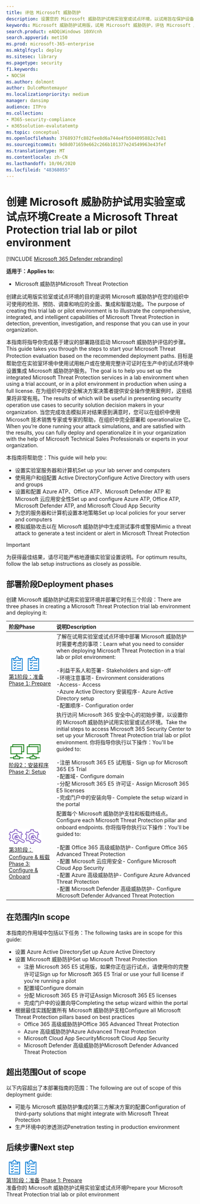 ```yaml
---
title: 评估 Microsoft 威胁防护
description: 设置您的 Microsoft 威胁防护试用实验室或试点环境，以试用旨在保护设备、标识、数据和应用程序的联合威胁防护解决方案如何帮助您的组织
keywords: Microsoft 威胁防护试用版，试用 Microsoft 威胁防护，评估 Microsoft 威胁防护，Microsoft 威胁防护评估实验室，Microsoft 威胁防护试验，网络安全，高级持久威胁，企业安全性，设备，设备，身份，用户，数据，应用程序，事件，自动调查和修正，高级搜寻
search.product: eADQiWindows 10XVcnh
search.appverid: met150
ms.prod: microsoft-365-enterprise
ms.mktglfcycl: deploy
ms.sitesec: library
ms.pagetype: security
f1.keywords:
- NOCSH
ms.author: dolmont
author: DulceMontemayor
ms.localizationpriority: medium
manager: dansimp
audience: ITPro
ms.collection:
- M365-security-compliance
- m365solution-evalutatemtp
ms.topic: conceptual
ms.openlocfilehash: 3768937fc882fee8d6a744e4fb504095882c7e81
ms.sourcegitcommit: 9d8d071659e662c266b101377e24549963e43fef
ms.translationtype: MT
ms.contentlocale: zh-CN
ms.lasthandoff: 10/06/2020
ms.locfileid: "48368055"
---
```

# <a name="create-a-microsoft-threat-protection-trial-lab-or-pilot-environment"></a><span data-ttu-id="7829f-104">创建 Microsoft 威胁防护试用实验室或试点环境</span><span class="sxs-lookup"><span data-stu-id="7829f-104">Create a Microsoft Threat Protection trial lab or pilot environment</span></span> 

[!INCLUDE [Microsoft 365 Defender rebranding](../includes/microsoft-defender.md)]


<span data-ttu-id="7829f-105">**适用于：**</span><span class="sxs-lookup"><span data-stu-id="7829f-105">**Applies to:**</span></span>
- <span data-ttu-id="7829f-106">Microsoft 威胁防护</span><span class="sxs-lookup"><span data-stu-id="7829f-106">Microsoft Threat Protection</span></span>

<span data-ttu-id="7829f-107">创建此试用版实验室或试点环境的目的是说明 Microsoft 威胁防护在您的组织中可使用的检测、预防、调查和响应的全面、集成和智能功能。</span><span class="sxs-lookup"><span data-stu-id="7829f-107">The purpose of creating this trial lab or pilot environment is to illustrate the comprehensive, integrated, and intelligent capabilities of Microsoft Threat Protection in detection, prevention, investigation, and response that you can use in your organization.</span></span> 

<span data-ttu-id="7829f-108">本指南将指导你完成基于建议的部署路径启动 Microsoft 威胁防护评估的步骤。</span><span class="sxs-lookup"><span data-stu-id="7829f-108">This guide takes you through the steps to start your Microsoft Threat Protection evaluation based on the recommended deployment paths.</span></span> <span data-ttu-id="7829f-109">目标是帮助您在实验室环境中使用试用帐户或在使用完整许可证时在生产中的试点环境中设置集成 Microsoft 威胁防护服务。</span><span class="sxs-lookup"><span data-stu-id="7829f-109">The goal is to help you set up the integrated Microsoft Threat Protection services in a lab environment when using a trial account, or in a pilot environment in production when using a full license.</span></span> <span data-ttu-id="7829f-110">在为组织中的安全解决方案决策者提供安全操作使用案例时，这些结果将非常有用。</span><span class="sxs-lookup"><span data-stu-id="7829f-110">The results of which will be useful in presenting security operation use cases to security solution decision makers in your organization.</span></span> <span data-ttu-id="7829f-111">当您完成攻击模拟并对结果感到满意时，您可以在组织中使用 Microsoft 技术销售专家或专家的帮助，在组织中完全部署和 operationalize 它。</span><span class="sxs-lookup"><span data-stu-id="7829f-111">When you’re done running your attack simulations, and are satisfied with the results, you can fully deploy and operationalize it in your organization with the help of Microsoft Technical Sales Professionals or experts in your organization.</span></span> 

<span data-ttu-id="7829f-112">本指南将帮助您：</span><span class="sxs-lookup"><span data-stu-id="7829f-112">This guide will help you:</span></span>
- <span data-ttu-id="7829f-113">设置实验室服务器和计算机</span><span class="sxs-lookup"><span data-stu-id="7829f-113">Set up your lab server and computers</span></span>
- <span data-ttu-id="7829f-114">使用用户和组配置 Active Directory</span><span class="sxs-lookup"><span data-stu-id="7829f-114">Configure Active Directory with users and groups</span></span>
- <span data-ttu-id="7829f-115">设置和配置 Azure ATP、Office ATP、Microsoft Defender ATP 和 Microsoft 云应用安全性</span><span class="sxs-lookup"><span data-stu-id="7829f-115">Set up and configure Azure ATP, Office ATP, Microsoft Defender ATP, and Microsoft Cloud App Security</span></span>
- <span data-ttu-id="7829f-116">为您的服务器和计算机设置本地策略</span><span class="sxs-lookup"><span data-stu-id="7829f-116">Set up local policies for your server and computers</span></span>
- <span data-ttu-id="7829f-117">模拟威胁攻击以在 Microsoft 威胁防护中生成测试事件或警报</span><span class="sxs-lookup"><span data-stu-id="7829f-117">Mimic a threat attack to generate a test incident or alert in Microsoft Threat Protection</span></span>

>[!IMPORTANT]
><span data-ttu-id="7829f-118">为获得最佳结果，请尽可能严格地遵循实验室设置说明。</span><span class="sxs-lookup"><span data-stu-id="7829f-118">For optimum results, follow the lab setup instructions as closely as possible.</span></span>


## <a name="deployment-phases"></a><span data-ttu-id="7829f-119">部署阶段</span><span class="sxs-lookup"><span data-stu-id="7829f-119">Deployment phases</span></span>

<span data-ttu-id="7829f-120">创建 Microsoft 威胁防护试用实验室环境并部署它时有三个阶段：</span><span class="sxs-lookup"><span data-stu-id="7829f-120">There are three phases in creating a Microsoft Threat Protection trial lab environment and deploying it:</span></span>

|<span data-ttu-id="7829f-121">阶段</span><span class="sxs-lookup"><span data-stu-id="7829f-121">Phase</span></span> | <span data-ttu-id="7829f-122">说明</span><span class="sxs-lookup"><span data-stu-id="7829f-122">Description</span></span> | 
|:-------|:-----|
| <span data-ttu-id="7829f-123">![第1阶段：准备](../../media/prepare.png)</span><span class="sxs-lookup"><span data-stu-id="7829f-123">![Phase 1: Prepare](../../media/prepare.png)</span></span><br>[<span data-ttu-id="7829f-124">第1阶段：准备</span><span class="sxs-lookup"><span data-stu-id="7829f-124">Phase 1: Prepare</span></span>](prepare-mtpeval.md)| <span data-ttu-id="7829f-125">了解在试用实验室或试点环境中部署 Microsoft 威胁防护时需要考虑的事项：</span><span class="sxs-lookup"><span data-stu-id="7829f-125">Learn what you need to consider when deploying Microsoft Threat Protection in a trial lab or pilot environment:</span></span> <br><br><span data-ttu-id="7829f-126">-利益干系人和签署</span><span class="sxs-lookup"><span data-stu-id="7829f-126">- Stakeholders and sign-off</span></span> <br> <span data-ttu-id="7829f-127">-环境注意事项</span><span class="sxs-lookup"><span data-stu-id="7829f-127">- Environment considerations</span></span> <br><span data-ttu-id="7829f-128">-Access</span><span class="sxs-lookup"><span data-stu-id="7829f-128">- Access</span></span> <br><span data-ttu-id="7829f-129">-Azure Active Directory 安装程序</span><span class="sxs-lookup"><span data-stu-id="7829f-129">- Azure Active Directory setup</span></span> <br> <span data-ttu-id="7829f-130">-配置顺序</span><span class="sxs-lookup"><span data-stu-id="7829f-130">- Configuration order</span></span>
|  <span data-ttu-id="7829f-131">![阶段2：安装程序](../../media/setup.png)</span><span class="sxs-lookup"><span data-stu-id="7829f-131">![Phase 2: Setup](../../media/setup.png)</span></span> <br>[<span data-ttu-id="7829f-132">阶段2：安装程序</span><span class="sxs-lookup"><span data-stu-id="7829f-132">Phase 2: Setup</span></span>](setup-mtpeval.md)|  <span data-ttu-id="7829f-133">执行访问 Microsoft 365 安全中心的初始步骤，以设置你的 Microsoft 威胁防护试用实验室或试点环境。</span><span class="sxs-lookup"><span data-stu-id="7829f-133">Take the initial steps to access Microsoft 365 Security Center to set up your Microsoft Threat Protection trial lab or pilot environment.</span></span> <span data-ttu-id="7829f-134">你将指导你执行以下操作：</span><span class="sxs-lookup"><span data-stu-id="7829f-134">You'll be guided to:</span></span><br><br><span data-ttu-id="7829f-135">-注册 Microsoft 365 E5 试用版</span><span class="sxs-lookup"><span data-stu-id="7829f-135">- Sign up for Microsoft 365 E5 Trial</span></span> <br>  <span data-ttu-id="7829f-136">-配置域</span><span class="sxs-lookup"><span data-stu-id="7829f-136">- Configure domain</span></span><br><span data-ttu-id="7829f-137">-分配 Microsoft 365 E5 许可证</span><span class="sxs-lookup"><span data-stu-id="7829f-137">- Assign Microsoft 365 E5 licenses</span></span><br><span data-ttu-id="7829f-138">-完成门户中的安装向导</span><span class="sxs-lookup"><span data-stu-id="7829f-138">- Complete the setup wizard in the portal</span></span>|
|  <span data-ttu-id="7829f-139">![第3阶段： Configure & 板载](../../media/config-onboard.png)</span><span class="sxs-lookup"><span data-stu-id="7829f-139">![Phase 3: Configure & Onboard](../../media/config-onboard.png)</span></span> <br>[<span data-ttu-id="7829f-140">第3阶段： Configure & 板载</span><span class="sxs-lookup"><span data-stu-id="7829f-140">Phase 3: Configure & Onboard</span></span>](config-mtpeval.md) | <span data-ttu-id="7829f-141">配置每个 Microsoft 威胁防护支柱和板载终结点。</span><span class="sxs-lookup"><span data-stu-id="7829f-141">Configure each Microsoft Threat Protection pillar and onboard endpoints.</span></span> <span data-ttu-id="7829f-142">你将指导你执行以下操作：</span><span class="sxs-lookup"><span data-stu-id="7829f-142">You'll be guided to:</span></span><br><br><span data-ttu-id="7829f-143">-配置 Office 365 高级威胁防护</span><span class="sxs-lookup"><span data-stu-id="7829f-143">- Configure Office 365 Advanced Threat Protection</span></span><br><span data-ttu-id="7829f-144">-配置 Microsoft 云应用安全</span><span class="sxs-lookup"><span data-stu-id="7829f-144">- Configure Microsoft Cloud App Security</span></span><br><span data-ttu-id="7829f-145">-配置 Azure 高级威胁防护</span><span class="sxs-lookup"><span data-stu-id="7829f-145">- Configure Azure Advanced Threat Protection</span></span><br><span data-ttu-id="7829f-146">-配置 Microsoft Defender 高级威胁防护</span><span class="sxs-lookup"><span data-stu-id="7829f-146">- Configure Microsoft Defender Advanced Threat Protection</span></span> 


## <a name="in-scope"></a><span data-ttu-id="7829f-147">在范围内</span><span class="sxs-lookup"><span data-stu-id="7829f-147">In scope</span></span>

<span data-ttu-id="7829f-148">本指南的作用域中包括以下任务：</span><span class="sxs-lookup"><span data-stu-id="7829f-148">The following tasks are in scope for this guide:</span></span>
-   <span data-ttu-id="7829f-149">设置 Azure Active Directory</span><span class="sxs-lookup"><span data-stu-id="7829f-149">Set up Azure Active Directory</span></span>
-   <span data-ttu-id="7829f-150">设置 Microsoft 威胁防护</span><span class="sxs-lookup"><span data-stu-id="7829f-150">Set up Microsoft Threat Protection</span></span>
    -   <span data-ttu-id="7829f-151">注册 Microsoft 365 E5 试用版，如果你正在运行试点，请使用你的完整许可证</span><span class="sxs-lookup"><span data-stu-id="7829f-151">Sign up for Microsoft 365 E5 Trial or use your full license if you're running a pilot</span></span>
    -   <span data-ttu-id="7829f-152">配置域</span><span class="sxs-lookup"><span data-stu-id="7829f-152">Configure domain</span></span>
    -   <span data-ttu-id="7829f-153">分配 Microsoft 365 E5 许可证</span><span class="sxs-lookup"><span data-stu-id="7829f-153">Assign Microsoft 365 E5 licenses</span></span>
    -   <span data-ttu-id="7829f-154">完成门户中的设置向导</span><span class="sxs-lookup"><span data-stu-id="7829f-154">Completing the setup wizard within the portal</span></span>
-   <span data-ttu-id="7829f-155">根据最佳实践配置所有 Microsoft 威胁防护支柱</span><span class="sxs-lookup"><span data-stu-id="7829f-155">Configure all Microsoft Threat Protection pillars based on best practices</span></span>
    -   <span data-ttu-id="7829f-156">Office 365 高级威胁防护</span><span class="sxs-lookup"><span data-stu-id="7829f-156">Office 365 Advanced Threat Protection</span></span>
    -   <span data-ttu-id="7829f-157">Azure 高级威胁防护</span><span class="sxs-lookup"><span data-stu-id="7829f-157">Azure Advanced Threat Protection</span></span>
    -   <span data-ttu-id="7829f-158">Microsoft Cloud App Security</span><span class="sxs-lookup"><span data-stu-id="7829f-158">Microsoft Cloud App Security</span></span>
    -   <span data-ttu-id="7829f-159">Microsoft Defender 高级威胁防护</span><span class="sxs-lookup"><span data-stu-id="7829f-159">Microsoft Defender Advanced Threat Protection</span></span>

## <a name="out-of-scope"></a><span data-ttu-id="7829f-160">超出范围</span><span class="sxs-lookup"><span data-stu-id="7829f-160">Out of scope</span></span>

<span data-ttu-id="7829f-161">以下内容超出了本部署指南的范围：</span><span class="sxs-lookup"><span data-stu-id="7829f-161">The following are out of scope of this deployment guide:</span></span>

-   <span data-ttu-id="7829f-162">可能与 Microsoft 威胁防护集成的第三方解决方案的配置</span><span class="sxs-lookup"><span data-stu-id="7829f-162">Configuration of third-party solutions that might integrate with Microsoft Threat Protection</span></span>
-   <span data-ttu-id="7829f-163">生产环境中的渗透测试</span><span class="sxs-lookup"><span data-stu-id="7829f-163">Penetration testing in production environment</span></span>

## <a name="next-step"></a><span data-ttu-id="7829f-164">后续步骤</span><span class="sxs-lookup"><span data-stu-id="7829f-164">Next step</span></span>
<span data-ttu-id="7829f-165">![第1阶段：准备](../../media/prepare.png)</span><span class="sxs-lookup"><span data-stu-id="7829f-165">![Phase 1: Prepare](../../media/prepare.png)</span></span> <br><span data-ttu-id="7829f-166">[第1阶段：准备](prepare-mtpeval.md) 
</span><span class="sxs-lookup"><span data-stu-id="7829f-166">[Phase 1: Prepare](prepare-mtpeval.md) 
</span></span><br> <span data-ttu-id="7829f-167">准备你的 Microsoft 威胁防护试用实验室或试点环境</span><span class="sxs-lookup"><span data-stu-id="7829f-167">Prepare your Microsoft Threat Protection trial lab or pilot environment</span></span>
